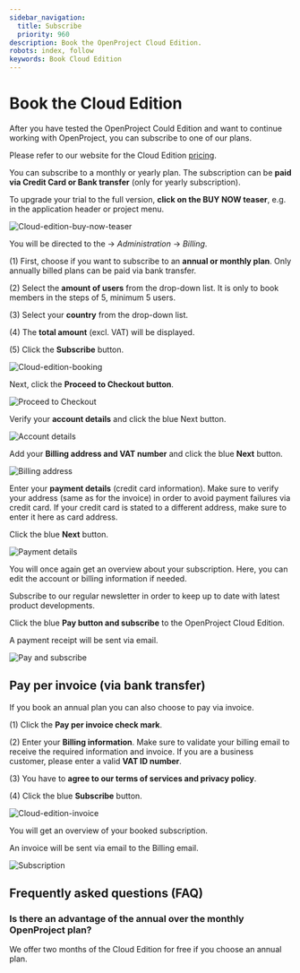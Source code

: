 ```yaml
---
sidebar_navigation:
  title: Subscribe
  priority: 960
description: Book the OpenProject Cloud Edition.
robots: index, follow
keywords: Book Cloud Edition
---
```

# Book the Cloud Edition

After you have tested the OpenProject Could Edition and want to continue working with OpenProject, you can subscribe to one of our plans.

Please refer to our website for the Cloud Edition [pricing](https://www.openproject.org/pricing/).

You can subscribe to a monthly or yearly plan. The subscription can be **paid via Credit Card or Bank transfer** (only for yearly subscription).



To upgrade your trial to the full version, **click on the BUY NOW teaser**, e.g. in the application header or project menu.

![Cloud-edition-buy-now-teaser](Cloud-edition-buy-now-teaser.png)

You will be directed to the -> *Administration* -> *Billing*.

(1) First, choose if you want to subscribe to an **annual or monthly plan**. Only annually billed plans can be paid via bank transfer.

(2) Select the **amount of users** from the drop-down list. It is only to book members in the steps of 5, minimum 5 users.

(3) Select your **country** from the drop-down list.

(4) The **total amount** (excl. VAT) will  be displayed.

(5) Click the **Subscribe** button.

![Cloud-edition-booking](Cloud-edition-booking.png)

Next, click the **Proceed to Checkout button**.

![Proceed to Checkout](image-20200115140341853.png)

Verify your **account details** and click the blue Next button.

![Account details](image-20200115140444053.png)

Add your **Billing address and VAT number** and click the blue **Next** button.

![Billing address](image-20200115140630463.png)

Enter your **payment details** (credit card information). Make sure to verify your address (same as for the invoice) in order to avoid payment failures via credit card. If your credit card is stated to a different address, make sure to enter it here as card address.

Click the blue **Next** button.

![Payment details](image-20200115140927046.png)

You will once again get an overview about your subscription. 
Here, you can edit the account or billing information if needed.

Subscribe to our regular newsletter in order to keep up to date with latest product developments.

Click the blue **Pay button and subscribe** to the OpenProject Cloud Edition.

A payment receipt will be sent via email.

![Pay and subscribe](image-20200115141131383.png)

## Pay per invoice (via bank transfer)

If you book an annual plan you can also choose to pay via invoice.

(1) Click the **Pay per invoice check mark**.

(2) Enter your **Billing information**. Make sure to validate your billing email to receive the required information and invoice.
If you are a business customer, please enter a valid **VAT ID number**.

(3) You have to **agree to our terms of services and privacy policy**.

(4) Click the blue **Subscribe** button.

 ![Cloud-edition-invoice](Cloud-edition-invoice.png)

You will get an overview of your booked subscription.

An invoice will be sent via email to the Billing email.

![Subscription](image-20200115141724205.png)

## Frequently asked questions (FAQ)

### Is there an advantage of the annual over the monthly OpenProject plan?

We offer two months of the Cloud Edition for free if you choose an annual plan.
